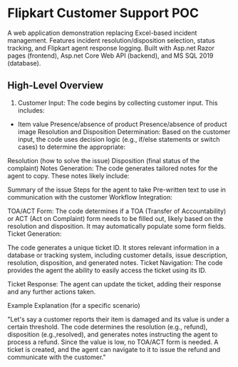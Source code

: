 # Flipkart Customer Support POC

A web application demonstration replacing Excel-based incident management.  Features incident resolution/disposition selection, status tracking, and Flipkart agent response logging. Built with Asp.net Razor pages (frontend), Asp.net Core Web API (backend), and MS SQL 2019 (database).

## High-Level Overview

1. Customer Input: The code begins by collecting customer input. This includes:

  - Item value
Presence/absence of product
Presence/absence of product image
Resolution and Disposition Determination: Based on the customer input, the code uses decision logic (e.g., if/else statements or switch cases) to determine the appropriate:

Resolution (how to solve the issue)
Disposition (final status of the complaint)
Notes Generation: The code generates tailored notes for the agent to copy. These notes likely include:

Summary of the issue
Steps for the agent to take
Pre-written text to use in communication with the customer
Workflow Integration:

TOA/ACT Form: The code determines if a TOA (Transfer of Accountability) or ACT (Act on Complaint) form needs to be filled out, likely based on the resolution and disposition. It may automatically populate some form fields.
Ticket Generation:

The code generates a unique ticket ID.
It stores relevant information in a database or tracking system, including customer details, issue description, resolution, disposition, and generated notes.
Ticket Navigation: The code provides the agent the ability to easily access the ticket using its ID.

Ticket Response: The agent can update the ticket, adding their response and any further actions taken.

Example Explanation (for a specific scenario)

"Let's say a customer reports their item is damaged and its value is under a certain threshold. The code determines the resolution (e.g., refund), disposition (e.g.,resolved), and generates notes instructing the agent to process a refund. Since the value is low, no TOA/ACT form is needed. A  ticket is created, and the agent can navigate to it to issue the refund and communicate with the customer."
